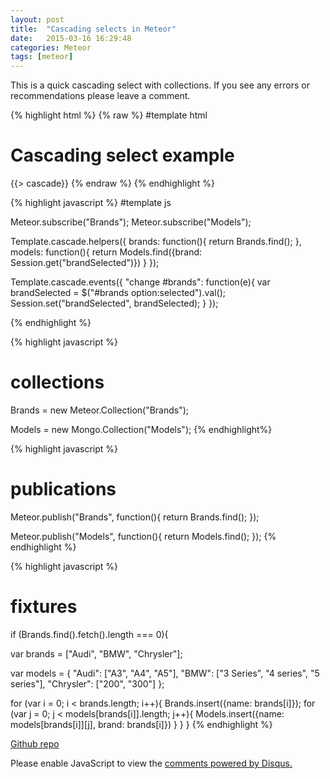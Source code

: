 ```yaml
---
layout: post
title:  "Cascading selects in Meteor"
date:   2015-03-16 16:29:48
categories: Meteor
tags: [meteor]
---
```

This is a quick cascading select with collections.  If you see any errors or recommendations please leave a comment.

{% highlight html %}
{% raw %}
#template html

<head>
  <title>cascading_select</title>
</head>

<body>
  <h1>Cascading select example</h1>
  {{> cascade}}
</body>

<template name="cascade">
  <select id="brands">
    <option value="">Select Brand</option>
    {{#each brands}}
      <option value="{{name}}">{{name}}</option>
    {{/each}}
  </select>
  <select id="models">
    <option value="">Select Model</option>
    {{#each models}}
      <option value="{{name}}">{{name}}</option>
    {{/each}}
  </select>
</template>
{% endraw %}
{% endhighlight %}

{% highlight javascript %}
#template js

Meteor.subscribe("Brands");
Meteor.subscribe("Models");

Template.cascade.helpers({
  brands: function(){
    return Brands.find();
  },
  models: function(){
    return Models.find({brand: Session.get("brandSelected")})
  }
});

Template.cascade.events({
  "change #brands": function(e){
    var brandSelected = $("#brands option:selected").val();
    Session.set("brandSelected", brandSelected);
  }
});

{% endhighlight %}

{% highlight javascript %}
# collections

Brands = new Meteor.Collection("Brands");

Models = new Mongo.Collection("Models");
{% endhighlight%}

{% highlight javascript %}
# publications

Meteor.publish("Brands", function(){
  return Brands.find();
});

Meteor.publish("Models", function(){
  return Models.find();
});
{% endhighlight %}

{% highlight javascript %}
# fixtures

if (Brands.find().fetch().length === 0){

  var brands = ["Audi", "BMW", "Chrysler"];

  var models = {
    "Audi": ["A3", "A4", "A5"],
    "BMW": ["3 Series", "4 series", "5 series"],
    "Chrysler": ["200", "300"]
  };

  for (var i = 0; i < brands.length; i++){
    Brands.insert({name: brands[i]});
    for (var j = 0; j < models[brands[i]].length; j++){
      Models.insert({name: models[brands[i]][j], brand: brands[i]})
    }
  }
}
{% endhighlight %}

<a href="https://github.com/devschool-io/cascading_select_meteor">Github repo </a>


<div id="disqus_thread"></div>
<script type="text/javascript">
    /* * * CONFIGURATION VARIABLES * * */
    var disqus_shortname = 'devschool';

    /* * * DON'T EDIT BELOW THIS LINE * * */
    (function() {
        var dsq = document.createElement('script'); dsq.type = 'text/javascript'; dsq.async = true;
        dsq.src = '//' + disqus_shortname + '.disqus.com/embed.js';
        (document.getElementsByTagName('head')[0] || document.getElementsByTagName('body')[0]).appendChild(dsq);
    })();
</script>
<noscript>Please enable JavaScript to view the <a href="https://disqus.com/?ref_noscript" rel="nofollow">comments powered by Disqus.</a></noscript>
